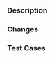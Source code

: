 ### Description
<!--- Why is this change required? What problem does it solve? -->

### Changes
<!--- Describe your changes here -->

### Test Cases
<!--- Please describe in detail how you tested your changes. Make sure localization and accessibility test cases are included when apply -->
<!--- Include details of your testing environment, and the tests you ran to -->
<!--- see how your change affects other areas of the code, etc. -->

<!--- Include @mentions of the team members you would like to review your request -->

